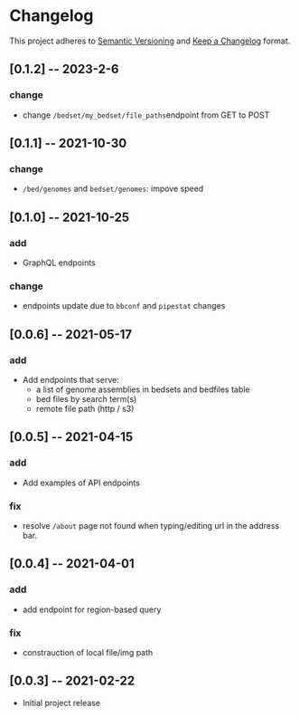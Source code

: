 # Changelog

This project adheres to [Semantic Versioning](https://semver.org/spec/v2.0.0.html) and [Keep a Changelog](https://keepachangelog.com/en/1.0.0/) format. 

## [0.1.2] -- 2023-2-6
### change
-   change `/bedset/my_bedset/file_paths`endpoint from GET to POST

## [0.1.1] -- 2021-10-30
### change
-   `/bed/genomes` and `bedset/genomes`: impove speed

## [0.1.0] -- 2021-10-25
### add
- GraphQL endpoints
### change
- endpoints update due to `bbconf` and `pipestat` changes

## [0.0.6] -- 2021-05-17
### add
- Add endpoints that serve:
  - a list of genome assemblies in bedsets and bedfiles table
  - bed files by search term(s)
  - remote file path (http / s3)
  
## [0.0.5] -- 2021-04-15
### add
- Add examples of API endpoints
### fix
- resolve `/about` page not found when typing/editing url in the address bar. 

## [0.0.4] -- 2021-04-01
### add
- add endpoint for region-based query 
### fix
- constrauction of local file/img path

## [0.0.3] -- 2021-02-22
- Initial project release

